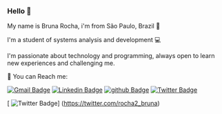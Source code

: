 ### Hello 👋
My name is Bruna Rocha, i'm from São Paulo, Brazil 📍

I'm a student of systems analysis and development 💻

I'm passionate about technology and programming, always open to learn new experiences and challenging me. 


📩 You can Reach me: 

[
![Gmail Badge](https://img.shields.io/badge/-brunaoliveiraroocha@gmail.com-db4437?style=flat-square&logo=Gmail&logoColor=white&link=mailto:brunaoliveiraroocha@gmail.com)](mailto:brunaoliveiraroocha@gmail.com)
[
![Linkedin Badge](https://img.shields.io/badge/-Bruna%20Rocha-2867B2?style=flat-square&logo=Linkedin&logoColor=white&link=https://www.linkedin.com/in/bruna-rocha-3368011a0)](https://www.linkedin.com/in/bruna-rocha-3368011a0/)
[
![github Badge](https://img.shields.io/badge/-BrunaRoch-171515?style=flat-square&labelColor=171515&logo=github&logoColor=white&link=https://github.com/BrunaRoch)](https://github.com/BrunaRoch) 
[
![Twitter Badge](https://img.shields.io/badge/-@BrunaRocha-171515?style=flat-square&labelColor=00acee&logo=twitter&logoColor=white&link=https://twitter.com/rocha2_bruna)](https://twitter.com/rocha2_bruna) 

[
![Twitter Badge](https://img.shields.io/badge/-BrunaRocha-00acee?style=flat-square&labelColor=00acee&logo=twitter&logoColor=white&link=https://twitter.com/rocha2_bruna)]
(https://twitter.com/rocha2_bruna)
